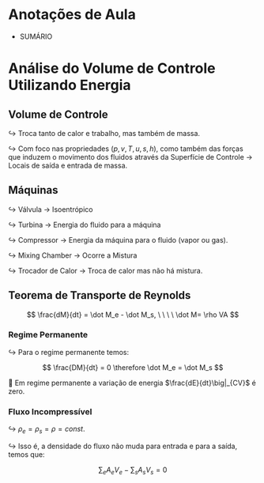 # Anotações de Aula

- SUMÁRIO

# Análise do Volume de Controle Utilizando Energia

## Volume de Controle

$\hookrightarrow$ Troca tanto de calor e trabalho, mas também de massa.

$\hookrightarrow$ Com foco nas propriedades ($p, v, T, u, s, h$), como também das forças que induzem o movimento dos fluidos através da Superfície de Controle → Locais de saída e entrada de massa.

## Máquinas

$\hookrightarrow$ Válvula → Isoentrópico

$\hookrightarrow$ Turbina → Energia do fluido para a máquina

$\hookrightarrow$ Compressor → Energia da máquina para o fluido (vapor ou gas).

$\hookrightarrow$ Mixing Chamber → Ocorre a Mistura 

$\hookrightarrow$ Trocador de Calor → Troca de calor mas não há mistura.

[](http://www.fem.unicamp.br/~franklin/EM524/aula_em524_pdf/aula-14.pdf)

## Teorema de Transporte de Reynolds

$$
\frac{dM}{dt} = \dot M_e - \dot M_s,  \  \ \ \  \dot M= \rho VA
$$

### Regime Permanente

$\hookrightarrow$ Para o regime permanente temos:

$$
\frac{DM}{dt} = 0 \therefore \dot M_e = \dot M_s
$$

<aside>
🧠 Em regime permanente a variação de energia $\frac{dE}{dt}\big|_{CV}$ é zero.

</aside>

### Fluxo Incompressível

$\hookrightarrow$ $\rho_e = \rho_s = \rho = const.$

$\hookrightarrow$ Isso é, a densidade do fluxo não muda para entrada e para a saída, temos que:

$$
\sum_e A_eV_e - \sum_s A_s V_s = 0
$$
